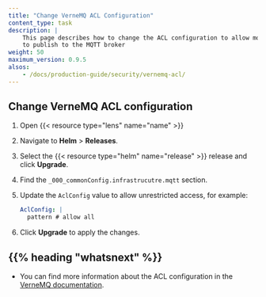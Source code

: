 ```yaml
---
title: "Change VerneMQ ACL Configuration"
content_type: task
description: |
    This page describes how to change the ACL configuration to allow more users
    to publish to the MQTT broker
weight: 50
maximum_version: 0.9.5
alsos:
    - /docs/production-guide/security/vernemq-acl/
---
```


<!-- overview -->

<!-- steps -->

## Change VerneMQ ACL configuration

1. Open {{< resource type="lens" name="name" >}}
2. Navigate to **Helm** > **Releases**.
3. Select the {{< resource type="helm" name="release" >}} release and click **Upgrade**.
4. Find the `_000_commonConfig.infrastrucutre.mqtt` section.
5. Update the `AclConfig` value to allow unrestricted access, for example:

    ```yaml
    AclConfig: |
      pattern # allow all
    ```

6. Click **Upgrade** to apply the changes.

<!-- Optional section; add links to information related to this topic. -->
## {{% heading "whatsnext" %}}

- You can find more information about the ACL configuration in the
  [VerneMQ documentation](https://docs.vernemq.com/configuring-vernemq/file-auth#managing-the-acl-entries).
